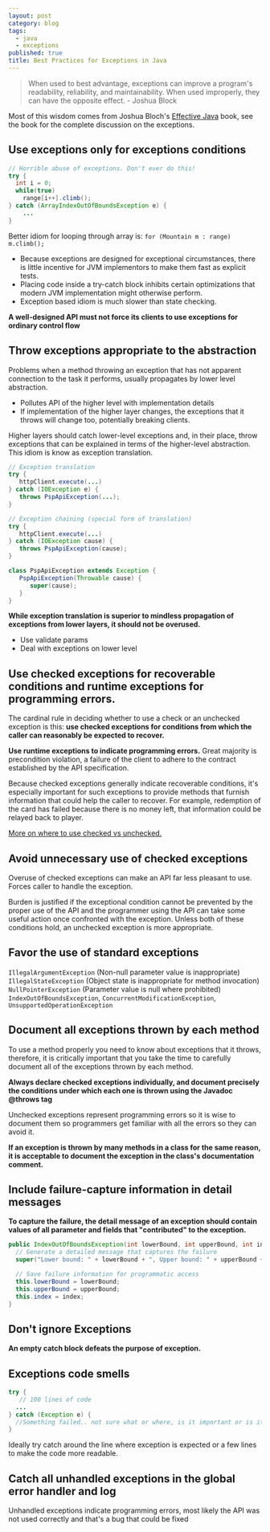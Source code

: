 ```yaml
---
layout: post
category: blog
tags:
  - java
  - exceptions
published: true
title: Best Practices for Exceptions in Java
---
```


> When used to best advantage, exceptions can improve a program's readability, reliability, and maintainability. When used improperly, they can have the opposite effect. - Joshua Block

Most of this wisdom comes from Joshua Bloch's [Effective Java](https://amzn.to/2xamghn) book, see the book for the complete discussion on the exceptions.

## Use exceptions only for exceptions conditions

```java
// Horrible abuse of exceptions. Don't ever do this!
try {
  int i = 0;
  while(true)
    range[i++].climb();
} catch (ArrayIndexOutOfBoundsException e) {
	...
}
```

Better idiom for looping through array is: `for (Mountain m : range) m.climb();`

- Because exceptions are designed for exceptional circumstances, there is little incentive for JVM implementors to make them fast as explicit tests.
- Placing code inside a try-catch block inhibits certain optimizations that modern JVM implementation might otherwise perform.
- Exception based idiom is much slower than state checking.

**A well-designed API must not force its clients to use exceptions for ordinary control flow**

## Throw exceptions appropriate to the abstraction

Problems when a method throwing an exception that has not apparent connection to the task it performs, usually propagates by lower level abstraction.

- Pollutes API of the higher level with implementation details
- If implementation of the higher layer changes, the exceptions that it throws will change too, potentially breaking clients.

Higher layers should catch lower-level exceptions and, in their place, throw exceptions that can be explained in terms of the higher-level abstraction. This idiom is know as exception translation.

```java
// Exception translation
try {
   httpClient.execute(...)
} catch (IOException e) {
   throws PspApiException(...);
}
```

```java
// Exception chaining (special form of translation)
try {
   httpClient.execute(...)
} catch (IOException cause) {
   throws PspApiException(cause);
}

class PspApiException extends Exception {
   PspApiException(Throwable cause) {
      super(cause);
   }
}
```

**While exception translation is superior to mindless propagation of exceptions from lower layers, it should not be overused.**

- Use validate params
- Deal with exceptions on lower level

## Use checked exceptions for recoverable conditions and runtime exceptions for programming errors.

The cardinal rule in deciding whether to use a check or an unchecked exception is this: **use checked exceptions for conditions from which the caller can reasonably be expected to recover.**

**Use runtime exceptions to indicate programming errors.** Great majority is precondition violation, a failure of the client to adhere to the contract established by the API specification.

Because checked exceptions generally indicate recoverable conditions, it's especially important for such exceptions to provide methods that furnish information that could help the caller to recover. For example, redemption of the card has failed because there is no money left, that information could be relayed back to player.

[More on where to use checked vs unchecked.](https://stackoverflow.com/questions/27578/when-to-choose-checked-and-unchecked-exceptions/19061110#19061110)

## Avoid unnecessary use of checked exceptions

Overuse of checked exceptions can make an API far less pleasant to use. Forces caller to handle the exception.

Burden is justified if the exceptional condition cannot be prevented by the proper use of the API and the programmer using the API can take some useful action once confronted with the exception. Unless both of these conditions hold, an unchecked exception is more appropriate.

## Favor the use of standard exceptions

`IllegalArgumentException` (Non-null parameter value is inappropriate) `IllegalStateException` (Object state is inappropriate for method invocation) `NullPointerException` (Parameter value is null where prohibited) `IndexOutOfBoundsException`, `ConcurrentModificationException`, `UnsupportedOperationException`

## Document all exceptions thrown by each method

To use a method properly you need to know about exceptions that it throws, therefore, it is critically important that you take the time to carefully document all of the exceptions thrown by each method.

**Always declare checked exceptions individually, and document precisely the conditions under which each one is thrown using the Javadoc @throws tag**

Unchecked exceptions represent programming errors so it is wise to document them so programmers get familiar with all the errors so they can avoid it.

**If an exception is thrown by many methods in a class for the same reason, it is acceptable to document the exception in the class's documentation comment.**

## Include failure-capture information in detail messages

**To capture the failure, the detail message of an exception should contain values of all parameter and fields that "contributed" to the exception.**

```java
public IndexOutOfBoundsException(int lowerBound, int upperBound, int index) {
  // Generate a detailed message that captures the failure
  super("Lower bound: " + lowerBound + ", Upper bound: " + upperBound + ", Index: " + index);

  // Save failure information for programmatic access
  this.lowerBound = lowerBound;
  this.upperBound = upperBound;
  this.index = index;
}
```

## Don't ignore Exceptions

**An empty catch block defeats the purpose of exception.**

## Exceptions code smells

```java
try {
   // 100 lines of code
  ...
} catch (Exception e) {
  //Something failed.. not sure what or where, is it important or is it a bug, who knows ¯\_(ツ)_/¯
}
```

Ideally try catch around the line where exception is expected or a few lines to make the code more readable.

## Catch all unhandled exceptions in the global error handler and log

Unhandled exceptions indicate programming errors, most likely the API was not used correctly and that's a bug that could be fixed
